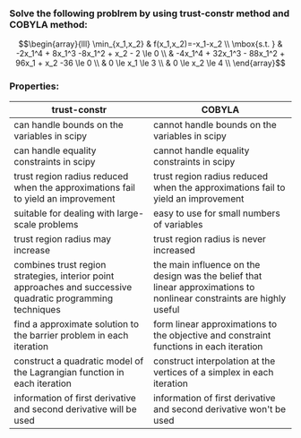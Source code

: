 ### Solve the following problrem by using **trust-constr** method and **COBYLA** method:
$$\begin{array}{lll}
        \min_{x_1,x_2} & f(x_1,x_2)=-x_1-x_2 \\
        \mbox{s.t. } & -2x_1^4 + 8x_1^3 -8x_1^2 + x_2 - 2 \le 0  \\
         & -4x_1^4 + 32x_1^3 - 88x_1^2 + 96x_1 + x_2 -36 \le 0   \\
         & 0 \le x_1 \le 3 \\
         & 0 \le x_2 \le 4 \\
\end{array}$$

### Properties:
| **trust-constr**                                                                                            | **COBYLA**                                                                                                            |
|-------------------------------------------------------------------------------------------------------------|-----------------------------------------------------------------------------------------------------------------------|
| can handle bounds on the variables in scipy                                                                 | cannot handle bounds on the variables in scipy                                                                        |
| can handle equality constraints in scipy                                                                    | cannot handle equality constraints in scipy                                                                           |
| trust region radius reduced when the approximations fail to yield an improvement                            | trust region radius reduced when the approximations fail to yield an improvement                                      |
| suitable for dealing with large-scale problems                                                              | easy to use for small numbers of variables                                                                            |
| trust region radius may increase                                                                            | trust region radius is never increased                                                                                |
| combines trust region strategies, interior point approaches and successive quadratic programming techniques | the main influence on the design was the belief that linear approximations to nonlinear constraints are highly useful |
| find a approximate solution to the barrier problem in each iteration                                        | form linear approximations to the objective and constraint functions  in each iteration                               |
| construct a quadratic model of the Lagrangian function in each iteration                                    | construct interpolation at the vertices of a simplex in each iteration                                                |
| information of first derivative and second derivative will be used                                          | information of first derivative and second derivative won't be used                                                   |
